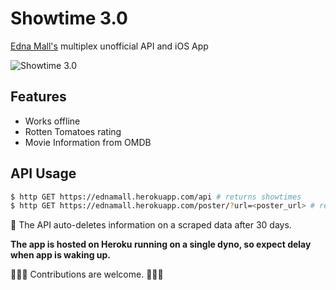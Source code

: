 # Showtime 3.0

[Edna Mall's](http://ednamall.co/) multiplex unofficial API and iOS App

![Showtime 3.0](http://i.imgur.com/BPqZnR4.jpg)

## Features
- Works offline
- Rotten Tomatoes rating
- Movie Information from OMDB

## API Usage
```bash
$ http GET https://ednamall.herokuapp.com/api # returns showtimes
$ http GET https://ednamall.herokuapp.com/poster/?url=<poster_url> # returns base64 encoding of image
```
🔔 The API auto-deletes information on a scraped data after 30 days.

**The app is hosted on Heroku running on a single dyno, so expect delay when app is waking up.**

🌟🌟🌟 Contributions are welcome. 🌟🌟🌟
